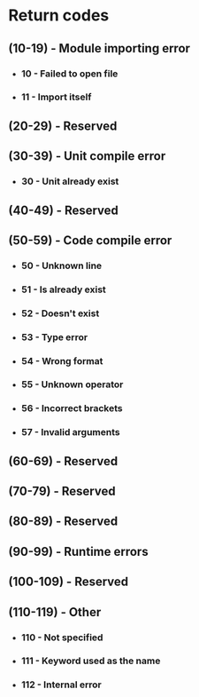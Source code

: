 # Return codes

## **(10-19) - Module importing error**
- ### 10 - Failed to open file
- ### 11 - Import itself
## (20-29) - Reserved
## **(30-39) - Unit compile error**
- ### 30 - Unit already exist
## (40-49) - Reserved
## **(50-59) - Code compile error**
- ### 50 - Unknown line
- ### 51 - Is already exist
- ### 52 - Doesn't exist
- ### 53 - Type error
- ### 54 - Wrong format
- ### 55 - Unknown operator
- ### 56 - Incorrect brackets
- ### 57 - Invalid arguments
## (60-69) - Reserved
## (70-79) - Reserved
## (80-89) - Reserved
## **(90-99) - Runtime errors**
## (100-109) - Reserved
## **(110-119) - Other**
- ### 110 - Not specified
- ### 111 - Keyword used as the name
- ### 112 - Internal error